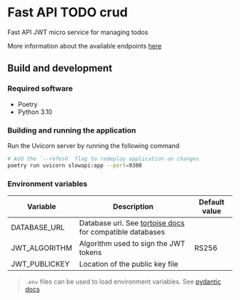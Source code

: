 # Fast API TODO crud

Fast API JWT micro service for managing todos

More information about the available endpoints [here](openapi.yaml)

## Build and development

### Required software

- Poetry
- Python 3.10

### Building and running the application

Run the Uvicorn server by running the following command

```sh
# Add the `--refesh` flag to redeploy application on changes
poetry run uvicorn slowapi:app --port=9300
```

### Environment variables

| Variable      | Description                                                                            | Default value |
| ------------- | -------------------------------------------------------------------------------------- | ------------- |
| DATABASE_URL  | Database url. See [tortoise docs](https://tortoise.github.io) for compatible databases |               |
| JWT_ALGORITHM | Algorithm used to sign the JWT tokens                                                  | RS256         |
| JWT_PUBLICKEY | Location of the public key file                                                        |               |

> `.env` files can be used to load environment variables. See
> [pydantic docs](https://pydantic-docs.helpmanual.io)
